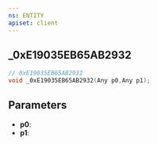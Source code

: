 ```yaml
---
ns: ENTITY
apiset: client
---
```

## _0xE19035EB65AB2932

```c
// 0xE19035EB65AB2932
void _0xE19035EB65AB2932(Any p0,Any p1);
```


## Parameters
* **p0**:
* **p1**:



